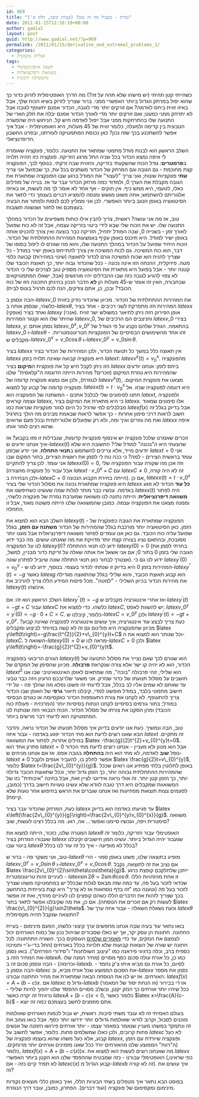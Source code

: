 ```yaml
---
id: 969
title: "נגזרת - בשביל מה זה טוב? (בעיות קיצון, חלק א')"
date: 2011-01-15T12:16:19+00:00
author: gadial
layout: post
guid: http://www.gadial.net/?p=969
permalink: /2011/01/15/derivative_and_extremal_problems_1/
categories:
  - אנליזה מתמטית
tags:
  - חשבון אינפיניטסימלי
  - משוואות דיפרנציאליות
  - מתמטיקה תיכונית
---
```

כשהייתי קטן תהיתי (יש מישהו שלא תהה על זה?) מה הדרך האופטימלית לזרוק כדור כך שהוא יפול במרחק הגדול ביותר האפשרי ממני. ברור שצריך לזרוק בשיא הכוח שלך, אבל באיזו זווית ביחס לאדמה? אם זורקים יותר מדי לגובה, הכדור אמנם יתעופף לגובה אבל לא יתרחק ממני כמעט; ואם זורקים יותר מדי לאורך הכדור אמנם יבלה את חלק הארי של התנועה שלו בהתרחקות ממני אבל ייפול לאדמה חיש קל. הניחוש היה שהפשרה הטבעית בין קדימה ולמעלה, כלומר זווית של 45 מעלות, היא האופטימלית - אבל איך אפשר להשתכנע בכך שזה נכון? כאן נכנסת המתמטיקה לעזרתנו, ובפרט החשבון הדיפרנציאלי.

השלב הראשון הוא לבנות מודל מתמטי שמתאר את התנועה. כלומר, פונקציה שאומרת לי איפה נמצא הכדור בכל שניה החל מרגע הזריקה. פונקציה כזו תהיה תלויה ב**פרמטרים**: גודל הכוח שהשקעתי בזריקה, והזווית שבה זרקתי. בנוסף לכך, הפונקציה קצת מחוכמת - גם הגובה וגם המרחק של הכדור משתנים בכל עת, כך שבפועל אני צריך **שתי** פונקציות שונות; ואני צריך "לעצור" את המודל ברגע שבו הפונקציה שמתארת את הגובה מקבלת את הערך 0, ולמדוד כמה מרחק הכדור עבר עד אז. בנייה של מודלים כאלו, לטעמי, היא ממש כיף. אין חוקים - אף אחד לא אומר לך מה לעשות, או באיזה אלגוריתם להשתמש; אתה פשוט מגשש ומנסה להמציא דברים בעצמך כדי לתאר את הסיטואציה באופן הטוב ביותר האפשרי. לכן אני ממליץ לכם לנסות ולפתור את הבעיה בעצמכם ואז לחזור ושנשווה תשובות.

טוב, אז מה אני עושה? ראשית, צריך להבין אילו כוחות משפיעים על הכדור במהלך התנועה שלו. יש את הכוח שלי שבא לידי ביטוי בזריקה עצמה, אבל זה לא כוח שפועל לאורך זמן - בשנייה 0, שבה המודל יתחיל, הזריקה כבר בוצעה ואין צורך להכניס אותה באופן ישיר למודל. היא תיכנס באופן עקיף באמצעות המהירות ההתחלתית של הכדור. הכוח היחיד שפועל על הכדור במהלך התנועה שלו, והוא מה שגורם לו ליפול בסופו של דבר, הוא כוח המשיכה. גם לכוח המשיכה אין צורך להתייחס באופן ישיר במודל - כל שצריך להניח הוא שכוח המשיכה גורם לכדור לתאוצה (שינוי במהירות) קבועה כלפי מטה. פיזיקלית, ההנחה הזו אינה נכונה - ככל שהכדור גבוה יותר, כך תאוצת הכובד שלו קטנה יותר - אבל בפועל היא מתארת את הסיטואציה מספיק טוב לצרכים שלי כי הכדור לא צפוי להגיע לגובה כזה שבו ההבדלים יהיו מורגשים (אבל, ישאלו המתמטיקאים שבחבורה, האין זה אומר ש-45 מעלות הן **לא** הדבר הנכון בהינתן התכונה הזו של כוח הכובד? ובכן, כן, אתם צודקים, הנה לכם תרגיל בונוס לבית).

הבה ונסמן ב-$latex v\_{0}$ את המהירות ההתחלתית של הכדור. מכיוון שהכדור נזרק בזווית כלשהי, שנסמן אותה ב-$latex \theta$, המהירות הזו מתפרקת לשני רכיבים - אחד בציר $latex x$ (אופקי) ואחד בציר $latex y$ (אנכי). אופן הפירוק הזה ניתן לתיאור כמשולש ישר זווית שהיתר שלו הוא וקטור המהירות $latex v\_{0}$, והניצבים הם הרכיבים של $latex v\_{0}$ בצירי $latex x,y$: נסמן אותם $latex v\_{0}^{x},v\_{0}^{y}$ בהתאמה. הגודל שלהם נקבע על פי הגודל של $latex v\_{0}$ ו-$latex \theta$ - זהו אחד מהשימושים הבסיסיים של הפונקציות הטריגונומטריות. מקבלים ש-$latex v\_{0}^{x}=v\_{0}\cos\theta$ ו-$latex v\_{0}^{y}=v\_{0}\sin\theta$.

בציר $latex x$ אין תאוצה כלל במשך כל תנועת הכדור, ולכן המהירות של הכדור בציר $latex x$ היא פונקציה קבועה שאינה תלויה בזמן $latex t$: $latex v^{x}\left(t\right)=v_{0}^{x}$. מהפונקציה הזו ניתן לקבל חיש קל את פונקצית ה**מיקום** בציר $latex x$ ביחס לזמן: אנחנו יודעים שהמהירות היא נגזרת המיקום (זוכרים? מהירות הייתה הדוגמה ה"קלאסית" שלנו לנגזרת), ולכן אם נמצא פונקציה קדומה של $latex v^{x}\left(t\right)$, מצאנו את פונקצית המיקום. פונקציה קדומה של קבוע קל למצוא: $latex x\left(t\right)=t\cdot v_{0}^{x}$ היא דוגמה לפונקציה שכזו. אל תתנו לסימונים שלי לבלבל אתכם - המשתנה של הפונקציה הוא $latex t$, ולפונקציה עצמה קוראים $latex x$, כי היא מתארת את המיקום בציר $latex x$. אלו סימונים שמאוד מבלבלים למי שרגיל כל היום לגזור פונקציות שנראות כמו $latex f\left(x\right)$ אבל בדיוק בגלל זה חשוב לראות דרכי סימון אחרות - כך אפשר לראות שבאמת מבינים מה הולך בתרגיל ואת מה גוזרים ואיך ומה, ולא רק שפועלים אלגוריתמית ובכל פעם שרואים $latex x$ איפה שהוא רצים לגזור אותו.

זוכרים שאמרנו שלכל פונקציה יש אינסוף פונקציות קדומות, שנבדלות זו מזו בקבוע? אז איך אנחנו יודעים ש-$latex x\left(t\right)$ שהצעתי היא ה"נכונה" למודל שלי? התשובה היא שלא יודעים מייד, אלא צריכים להשתמש ב**תנאי התחלה**. אני יודע שבזמן $latex t=0$ אני עומד בראשית הצירים - למה? כי ככה נוח לי לסמן את ראשית הצירים, בתור המקום שבו אני עומד. לכן צריך להתקיים $latex x\left(0\right)=0$, וזה אכן מה שקורה עבור הפונקציה שלי (אבל עבור כל פונקציה מהצורה $latex t\cdot v\_{0}^{x}+C$ עם $latex C\ne0$ זה לא היה קורה, ולכן הבחירה ב-$latex C=0$ הייתה בחירת הקבוע הנכונה). אם כן, $latex x\left(t\right)=t\cdot v\_{0}^{x}$ היא פונקציה שמתארת נכונה את מסלול הכדור שלי בציר $latex x$ **כל עוד** הכדור לא פגע באדמה. עכשיו כבר מותר לגלות שמה שעשינו כשחיפשנו את $latex x\left(t\right)$ היה לפתור **משוואה דיפרנציאלית**: הייתה נתונה לנו משוואה שמערבת נגזרת של פונקציה כלשהי, וממנה מצאנו את הפונקציה עצמה. כמובן שהמשוואה שלנו הייתה פשוטה מאוד, אבל זו התחלה.

השלב הבא הוא למצוא את $latex y\left(t\right)$ - הפונקציה שמתארת את הגובה כפונקציה של הזמן. כאן הסיטואציה יותר מורכבת בגלל שהמהירות של הכדור **משתנה עם הזמן**, בגלל שפועל עליה כוח הכובד. גם כאן אנו עומדים לפתור משוואה דיפרנציאלית אבל מעט יותר מסובכת, ובהתאם נציג בצורה קצת יותר מדויקת את מה שאנחנו עושים. מה כבר ידוע לנו על הפונקציה $latex y\left(t\right)$? ידוע לנו תנאי ההתחלה $latex y\left(0\right)=0$ (בחרתי לסמן את הגובה שלי בזמן 0 בתור 0; אם אני אשאל את אותה שאלה על זריקת כדור מבניין, למשל, אצטרך לבחור כאן תנאי התחלה שונה שיוביל לפתרון שונה). ידוע לנו גם כי $latex y^{\prime}\left(0\right)=v_{0}^{y}$ - המהירות בזמן 0 היא בדיוק זו שנתתי לכדור בעצמי. בנוסף, ידוע לנו ש-$latex y^{\prime\prime}\left(t\right)=-g$ כאשר $latex g$ הוא קבוע תאוצת הכובד, והוא שלילי בגלל שהתאוצה מגדילה את מהירות הכדור בכיוון השלילי - "למטה". מכל פיסות המידע הללו צריך להרכיב את $latex y\left(t\right)$ איכשהו.

השלב הראשון הוא זה: אם $latex y^{\prime\prime}\left(t\right)=-g$ אז אחרי אינטגרציה מקבלים ש-$latex y^{\prime}\left(t\right)=-gt+C$ עבור $latex C$ כלשהו. כדי למצוא את $latex C$, יש להשוות לאפס: $latex v\_{0}^{y}=y^{\prime}\left(0\right)=-g\cdot0+C=C$. כלומר, קיבלנו ש-$latex C=v\_{0}^{y}$ ולכן $latex y^{\prime}\left(t\right)=-gt+v\_{0}^{y}$. כעת צריך לבצע עוד אינטגרציה; איך עושים אינטגרציה לפונקציה שאינה קבוע? מכיוון שהפונקציה היא פולינום גם זה לא קשה במיוחד לביצוע ומקבלים $latex y\left(t\right)=-g\frac{t^{2}}{2}+v\_{0}^{y}t+C$ וכל שנותר הוא למצוא את ה-$latex C$. השוואה ל-$latex y\left(0\right)=0$ מראה לנו ש-$latex C=0$ ולכן $latex y\left(t\right)=-\frac{g}{2}t^{2}+v_{0}^{y}t$.

הגורם הריבועי בפונקציה $latex y\left(t\right)$ הוא שגורם לכך שאם נצייר את מסלול התנועה של הכדור, הוא לא יהיה קו ישר אלא צורה שנקראת **פרבולה**. מכיוון שהסימן של המקדם של $latex t^{2}$ הוא שלילי, זוהי פרבולה "בוכה", מה שמתאים לאופן האינטואיטיבי שבו אנו חושבים על מסלול תנועתו של כדור שנזרק. אני משער שלרובכם הרעיון הזה כבר טבעי עד שאתם לא שמים אליו לב בכלל, אבל לדעתי זה פשוט נפלא מה שהלך פה - על ידי חישוב מתמטי בלבד, במודל מופשט למדי, קיבלנו תיאור **גרפי** של האופן שבו הכדור צריך להתעופף. לא לקחנו את צורת התעופפות הכדור כאקסיומה או כגורם הבסיסי במודל; בתור גורמים בסיסיים לקחנו הנחות בסיסיות יותר (המרכזית - פעולת כוח הכובד) ומהן הסקנו את צורתו של מסלול הכדור. הכוח הנבואי הזה שנותנת לנו המתמטיקה הוא לדעתי דבר מרשים ביותר.

טוב, הבה ונמשיך. כעת אנו יודעים בדיוק איך מסלול תנועתו של הכדור נראה, והדבר הבא שאנו רוצים לדעת הוא מתי הכדור יפגע באדמה - עבור איזה $latex t$ זה מתקיים. במילים אחרות, לפתור את המשוואה $latex -\frac{g}{2}t^{2}+v_{0}^{y}t=0$. פתרון אחד הוא $latex t=0$ אבל הוא מנוון ולא מעניין - אנחנו רוצים לדעת מתי הכדור נופל **שוב** לאדמה, לא מתי הוא היה **בהתחלה** בגובה אפס. אז אם אנחנו מניחים ש-$latex t\ne0$ אפשר לחלק בו, להעביר אגפים ולקבל $latex \frac{g}{2}t=v\_{0}^{y}$, כלומר $latex t=\frac{2v\_{0}^{y}}{g}$. באופן לחלוטין בלתי מפתיע אנו רואים שככל שהמהירות ההתחלתית גבוהה יותר, כך הזמן גדול יותר, וככל שתאוצת הכובד גדולה יותר, כך הזמן קטן יותר. זה אולי נראה אידיוטי לציין זאת, אבל בחינה "איכותית" כזו של המשואוות שמקבלים היא דרך טובה לוודא שלא עשינו טעויות חישוב בדרך (כמובן, לפעמים צצות תוצאות מפתיעות ואז אנחנו שוברים את הראש בחיפוש אחר טעות שלא קיימת).

כעת, המרחק שהכדור עבר בציר $latex x$ עד פגיעתו באדמה הוא בדיוק $latex x\left(\frac{2v\_{0}^{y}}{g}\right)=\frac{2v\_{0}^{y}v_{0}^{x}}{g}$. משוואה סימטרית ויפה, ועכשיו סיימנו ואפשר&#8230; אה, רגע. מה בכלל רצינו לעשות, שוב?

המטרה שלנו, כזכור, הייתה למצוא את $latex \theta$ האופטימלי עבור הזריקה, כלומר זה שעבורו המרחק בציר $latex x$ שנעבור יהיה הגדול ביותר. עשינו המון חישובים וקיבלנו ביטוי שבו $latex \theta$ בכלל לא מופיעה - איך כל זה עזר לנו בכלל?

טוב, אני משקר פה - ברור ש-$latex \theta$ מופיע בתוצאה שלנו, פשוט באופן סמוי - הרי $latex v\_{0}^{y}=v\_{0}\sin\theta$ ו-$latex v\_{0}^{x}=v\_{0}\cos\theta$. אם נציב את זה לתוצאה, נקבל $latex \frac{2v\_{0}^{2}\sin\theta\cos\theta}{g}$. ייתכן שלחלקכם קופצת כרגע לעיניים זהות טריגונומטרית - $latex \sin2\theta=2\sin\theta\cos\theta$. זו אחת מהזהויות הללו שכדאי לזכור בעל פה, עד כמה שזה מבאס לגלות שבכלל יש במתמטיקה משהו שצריך לזכור בעל פה (וטענה כמו "זה בדף נוסחאות אז לא צריך" היא קצת בעייתית בהתחשב בכך שצריך לזהות את הדברים הללו כשהם קופצים לנו לעיניים מהדף, ואת זה אפשר לעשות רק אם זוכרים את הנוסחה). אם כן, את מה שקיבלנו אפשר לתאר בתור $latex \frac{v\_{0}^{2}}{g}\sin2\theta$. וכעת נשאלת השאלה - עבור איזה ערך של $latex \theta$ התוצאה שנקבל תהיה מקסימלית?

בואו נתאר עוד בעיה שבה אנחנו מחפשים ערך קיצוני כלשהו, הפעם מינימום - בעיית החתונה. חתונות הן עסק יקר, אך יש כאלו שסבורים שניהול נכון של כמות האורחים יכול לצמצם את הנזקים, עד כדי [מאמרים שלמים](http://www.lee-kal.co.il/article.php?rid=55) העוסקים בכך. השורה התחתונה: לכל חתונה יש שורה של הוצאות קבועות שלא תלויות בכלל באורחים (החל בדי-ג'יי ותמיכה כספית ברב, וכלה בדגיגי פיראנה כמו "עיצוב השולחנות" ו"סידורי הפרחים"). בואו נסמן את המחיר הזה ב-$latex A$. כמו כן, כל אורח עולה סכום כסף מסויים (מחיר המנה שלו וכדומה) - הבה ונסמן סכום זה ב-$latex b$. לסיום, כל אורח גם מביא איתו צ'ק נחמד - הבה ונסמן ב-$latex c$ את הסכום הממוצע שכל אורח מביא, וב-$latex x$ נסמן את מספר האורחים. אז יש לנו את הנוסחה הבאה שמתארת את מחיר החתונה עבורנו: $latex f\left(x\right)=A+\left(b-c\right)x$. אם $latex c$ גדול מ-$latex b$ (וזו הנחת יסוד של המאמר) אז די בבירור ככל שיהיו יותר אורחים כך הנזק יקטן, ובשלב מסויים ההפסד שלנו יהפוך להיות שלילי - נרוויח! זה יקרה כאשר $latex A+\left(b-c\right)x<0$, כלומר כאשר $latex x>\frac{A}{c-b}$ - אתם מוזמנים לחשב בעצמכם כמה זה יוצא.

בעולם האמיתי זה לא עובד משתי סיבות. ראשית, יש גבול לכמות האורחים שאולמות מוכנים לסבול, וקרוב לודאי שאולמות גדולים יותר ידרשו יותר כסף. אבל בואו נעזוב את זה ונתמקד במשהו מעניין שנאמר במאמר עצמו - יותר אורחים פירושו הזמנה של אנשים פחות קרובים, ולכן כאלו שמשלמים פחות. כלומר, אפשר לחשוב על $latex c$ לא כעל קבוע, אלא כעל משהו שהוא בעצמו פונקציה של $latex x$, ופונקציה שיורדת עם הזמן (ה"רווח" הממוצע שלנו מהאורחים יורד ככל שאנו מזמינים אורחים יותר מרוחקים. כלומר, $latex f\left(x\right)=A+\left(b-c\left(x\right)\right)x$. מה שאנחנו רוצים לעשות הוא למצוא את $latex x$ האופטימלי עבורנו - כזה שמבטיח שההפסד שלנו הוא הקטן ביותר האפשרי (כפי שראינו, לא תמיד קיים כזה - אם $latex c\left(x\right)$ קבוע הגדול מ-$latex b$ זה לא קורה). איך עושים את זה?

בפוסט הבא נתאר איך מטפלים בשתי הבעיות הללו, ואיך באופן כללי מוצאים נקודות מינימום ומקסימום של פונקציה (ועוד דברים). הפתרון, כמובן, עובר דרך הנגזרת.